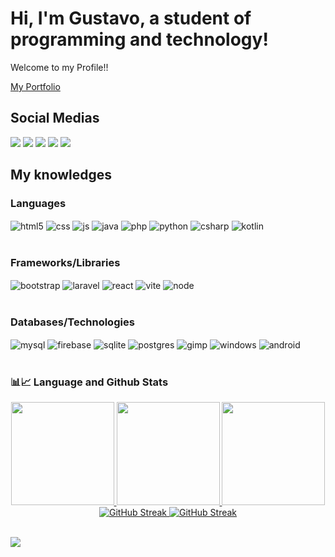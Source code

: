 # Hi, I'm Gustavo, a student of programming and technology! 
<p>Welcome to my Profile!!</p>

[My Portfolio](https://gustavopereira-dev.github.io/Portfolio)

## Social Medias
<div> 
  <a href = "mailto:gustavopereiradev53@gmail.com"><img src="https://img.shields.io/badge/Gmail-D14836?style=for-the-badge&logo=gmail&logoColor=white" target="_blank"></a>
  <a href = "https://www.linkedin.com/in/gustavo-pereira-834313260/"><img src="https://img.shields.io/badge/LinkedIn-0077B5?style=for-the-badge&logo=linkedin&logoColor=white" target="_blank"></a>
  <a href = "https://www.freelancer.com/u/gustavo924"><img src="https://img.shields.io/badge/Freelancer-29B2FE?style=for-the-badge&logo=Freelancer&logoColor=white" target="_blank"></a>
  <a href = "https://www.hackerrank.com/profile/gustavopereira81"><img src="https://img.shields.io/badge/-Hackerrank-2EC866?style=for-the-badge&logo=HackerRank&logoColor=white" target="_blank"></a>
  <a href = "https://www.upwork.com/freelancers/~01b6e23dfcb158ee1e"><img src="https://img.shields.io/badge/UpWork-6FDA44?style=for-the-badge&logo=Upwork&logoColor=white" target="_blank"></a>
</div>  
  
## My knowledges

### Languages
<div style="display: inline_block">
  <img align="center" alt="html5" src="https://img.shields.io/badge/HTML5-E34F26?style=for-the-badge&logo=html5&logoColor=white" />
  <img align="center" alt="css" src="https://img.shields.io/badge/CSS3-1572B6?style=for-the-badge&logo=css3&logoColor=white" />
  <img align="center" alt="js" src="https://img.shields.io/badge/javascript-%23323330.svg?style=for-the-badge&logo=javascript&logoColor=%23F7DF1E" />
  <img align="center" alt="java" src="https://img.shields.io/badge/java-%23ED8B00.svg?style=for-the-badge&logo=openjdk&logoColor=white" />
  <img align="center" alt="php" src="https://img.shields.io/badge/php-%23777BB4.svg?style=for-the-badge&logo=php&logoColor=white" />
  <img align="center" alt="python" src="https://img.shields.io/badge/Python-3776AB?style=for-the-badge&logo=python&logoColor=white" />
  <img align="center" alt="csharp" src="https://img.shields.io/badge/c%23-%23239120.svg?style=for-the-badge&logo=csharp&logoColor=white" />
  <img align="center" alt="kotlin" src="https://img.shields.io/badge/kotlin-%237F52FF.svg?style=for-the-badge&logo=kotlin&logoColor=white" />
</div><br/>

### Frameworks/Libraries
<div style="display: inline_block">
  <img align="center" alt="bootstrap" src="https://img.shields.io/badge/bootstrap-%238511FA.svg?style=for-the-badge&logo=bootstrap&logoColor=white" />
  <img align="center" alt="laravel" src="https://img.shields.io/badge/laravel-%23FF2D20.svg?style=for-the-badge&logo=laravel&logoColor=white" />
  <img align="center" alt="react" src="https://img.shields.io/badge/react-%2320232a.svg?style=for-the-badge&logo=react&logoColor=%2361DAFB" />
  <img align="center" alt="vite" src="https://img.shields.io/badge/vite-%23646CFF.svg?style=for-the-badge&logo=vite&logoColor=white" />
  <img align="center" alt="node" src="https://img.shields.io/badge/Node.js-43853D?style=for-the-badge&logo=node.js&logoColor=white" />
</div><br/>
  
### Databases/Technologies
<div style="display: inline_block">
  <img align="center" alt="mysql" src="https://img.shields.io/badge/mysql-%2300f.svg?style=for-the-badge&logo=mysql&logoColor=white" />
  <img align="center" alt="firebase" src="https://img.shields.io/badge/Firebase-039BE5?style=for-the-badge&logo=Firebase&logoColor=white" />
  <img align="center" alt="sqlite" src="https://img.shields.io/badge/sqlite-%2307405e.svg?style=for-the-badge&logo=sqlite&logoColor=white" />
  <img align="center" alt="postgres" src="https://img.shields.io/badge/postgres-%23316192.svg?style=for-the-badge&logo=postgresql&logoColor=white" />
  <img align="center" alt="gimp" src="https://img.shields.io/badge/Gimp-657D8B?style=for-the-badge&logo=gimp&logoColor=FFFFFF" />
  <img align="center" alt="windows" src="https://img.shields.io/badge/Windows-0078D6?style=for-the-badge&logo=windows&logoColor=white" />
  <img align="center" alt="android" src="https://img.shields.io/badge/Android-3DDC84?style=for-the-badge&logo=android&logoColor=white" />
</div><br/>  


### 📊📈 Language and Github Stats
<div align="center" style="display:inline_block; margin-left: auto; margin-right: auto;">
  <a href="https://github.com/GustavoPereira-Dev">
  <img height="165em" src="https://github-readme-stats.vercel.app/api?username=GustavoPereira-Dev&show_icons=true&theme=react&include_all_commits=true&count_private=true"/>
  <img height="165em" src="https://github-readme-stats.vercel.app/api/top-langs/?username=GustavoPereira-Dev&layout=compact&langs_count=7&theme=react"/>
  <img height="165em" src="https://github-contributor-stats.vercel.app/api?username=GustavoPereira-Dev&limit=5&theme=dark&combine_all_yearly_contributions=true"/>
  <img src="https://streak-stats.demolab.com?user=GustavoPereira-Dev&theme=dark" alt="GitHub Streak" />
  <img src="https://streak-stats.demolab.com?user=GustavoPereira-Dev&theme=dark&mode=weekly" alt="GitHub Streak" />

</div><br/>
  
<a href="https://www.github.com/gustavopereira-dev" target="_blank" rel="noreferrer"><img
src="https://img.shields.io/github/followers/gustavopereira-dev?logo=github&style=for-the-badge&color=a855f7&labelColor=1c1917" /></a>







  
